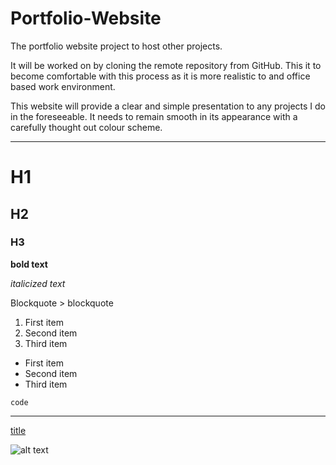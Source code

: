 # Portfolio-Website
The portfolio website project to host other projects. 

It will be worked on by cloning the remote repository from GitHub. This it to become comfortable with this process as it is more realistic to and office based work environment. 

This website will provide a clear and simple presentation to any projects I do in the foreseeable. It needs to remain smooth in its appearance with a carefully thought out colour scheme.

---

# H1
## H2
### H3

**bold text**

*italicized text*

Blockquote	> blockquote

1. First item
2. Second item
3. Third item

- First item
- Second item
- Third item
 
`code` 

---

[title](https://www.example.com)
  
![alt text](image.jpg)